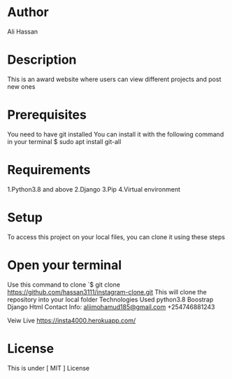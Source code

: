 # Author
Ali Hassan

# Description
This is an award website where users can view different projects and post new ones

# Prerequisites
You need to have git installed You can install it with the following command in your terminal $ sudo apt install git-all

# Requirements
1.Python3.8 and above 2.Django 3.Pip 4.Virtual environment

# Setup
To access this project on your local files, you can clone it using these steps

# Open your terminal
Use this command to clone `$ git clone https://github.com/hassan3111/instagram-clone.git
This will clone the repository into your local folder
Technologies Used
python3.8
Boostrap
Django
Html
Contact Info:
aliimohamud185@gmail.com +254746881243

Veiw Live
https://insta4000.herokuapp.com/

# License
This is under [ MIT ] License